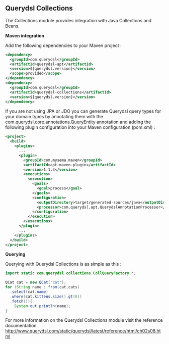 ## Querydsl Collections

The Collections module provides integration with Java Collections and Beans.

**Maven integration**

 Add the following dependencies to your Maven project :

```XML
<dependency>
  <groupId>com.querydsl</groupId>
  <artifactId>querydsl-apt</artifactId>
  <version>${querydsl.version}</version>
  <scope>provided</scope>
</dependency>
<dependency>
  <groupId>com.querydsl</groupId>
  <artifactId>querydsl-collections</artifactId>
  <version>${querydsl.version}</version>
</dependency>
```

If you are not using JPA or JDO you can generate Querydsl query types for your domain types by annotating them with the com.querydsl.core.annotations.QueryEntity annotation and adding the following plugin configuration into your Maven configuration (pom.xml) :

```XML
<project>
  <build>
    <plugins>
      ...
      <plugin>
        <groupId>com.mysema.maven</groupId>
        <artifactId>apt-maven-plugin</artifactId>
        <version>1.1.3</version>
        <executions>
          <execution>
            <goals>
              <goal>process</goal>
            </goals>
            <configuration>
              <outputDirectory>target/generated-sources/java</outputDirectory>
              <processor>com.querydsl.apt.QuerydslAnnotationProcessor</processor>
            </configuration>
          </execution>
        </executions>
      </plugin>
      ...
    </plugins>
  </build>
</project>
```

**Querying**

Querying with Querydsl Collections is as simple as this :

```JAVA
import static com.querydsl.collections.CollQueryFactory.*;

QCat cat = new QCat("cat");
for (String name : from(cat,cats)
  .select(cat.name)
  .where(cat.kittens.size().gt(0))
  .fetch()){
    System.out.println(name);
}
```

For more information on the Querydsl Collections module visit the reference documentation http://www.querydsl.com/static/querydsl/latest/reference/html/ch02s08.html
